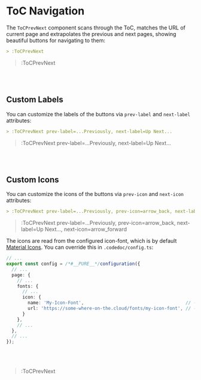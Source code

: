 # ToC Navigation

The `ToCPrevNext` component scans through the ToC, matches the URL of current page
and extrapolates the previous and next pages, showing beautiful buttons for navigating to them:

```md
> :ToCPrevNext
```

> :ToCPrevNext

<br><br>

## Custom Labels

You can customize the labels of the buttons via `prev-label` and `next-label` attributes:

```md
> :ToCPrevNext prev-label=...Previously, next-label=Up Next...
```

> :ToCPrevNext prev-label=...Previously, next-label=Up Next...

<br><br>

## Custom Icons

You can customize the icons of the buttons via `prev-icon` and `next-icon` attributes:

```md
> :ToCPrevNext prev-label=...Previously, prev-icon=arrow_back, next-label=Up Next..., next-icon=arrow_forward
```

> :ToCPrevNext prev-label=...Previously, prev-icon=arrow_back, next-label=Up Next..., next-icon=arrow_forward

The icons are read from the configured icon-font, which is by default
[Material Icons](https://material.io/resources/icons/?style=baseline). You can override
this in `.codedoc/config.ts`:

```ts | .codedoc/config.ts
// ...
export const config = /*#__PURE__*/configuration({
  // ...
  page: {
    // ...
    fonts: {
      // ...
      icon: {
        name: 'My-Icon-Font',                                      // --> name of the icon-font
        url: 'https://some-where-on-the.cloud/fonts/my-icon-font', // --> the URL of the icon-font
      }
    },
    // ...
  },
  // ...
});
```

<br><br>

> :ToCPrevNext